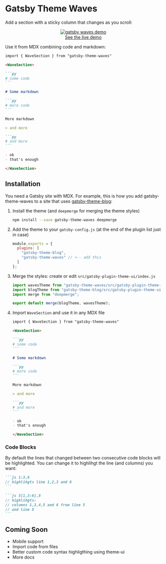 # Gatsby Theme Waves

Add a section with a sticky column that changes as you scroll:

<div align="center">
<a href="https://gatsby-theme-waves.netlify.com/hello-world">
<img alt="gatsby waves demo" src="https://user-images.githubusercontent.com/1911623/61620586-6bb7cb80-ac71-11e9-9a78-ae8b95d164a9.gif" />
</a>
<div><a href="https://gatsby-theme-waves.netlify.com/hello-world">See the live demo</a></div>
</div>

Use it from MDX combining code and markdown:

````md
import { WaveSection } from "gatsby-theme-waves"

<WaveSection>

```py
# some code
```

# Some markdown

```py
# more code
```

More markdown

> and more

```py
# and more
```

- ok
- that's enough

</WaveSection>
````

## Installation

You need a Gatsby site with MDX. For example, this is how you add gatsby-theme-waves to a site that uses [gatsby-theme-blog](https://www.npmjs.com/package/gatsby-theme-blog):

1.  Install the theme (and `deepmerge` for merging the theme styles)

    ```sh
    npm install --save gatsby-theme-waves deepmerge
    ```

2.  Add the theme to your `gatsby-config.js` (at the end of the plugin list just in case)

    ```js
    module.exports = {
      plugins: [
        "gatsby-theme-blog",
        "gatsby-theme-waves" // <-- add this
      ]
    };
    ```

3.  Merge the styles: create or edit `src/gatsby-plugin-theme-ui/index.js`

    ```js
    import wavesTheme from "gatsby-theme-waves/src/gatsby-plugin-theme-ui/index";
    import blogTheme from "gatsby-theme-blog/src/gatsby-plugin-theme-ui/index";
    import merge from "deepmerge";

    export default merge(blogTheme, wavesTheme);
    ```

4)  Import `WaveSection` and use it in any MDX file

    ````md
    import { WaveSection } from "gatsby-theme-waves"

    <WaveSection>

    ```py
    # some code
    ```

    # Some markdown

    ```py
    # more code
    ```

    More markdown

    > and more

    ```py
    # and more
    ```

    - ok
    - that's enough

    </WaveSection>
    ````

### Code Blocks

By default the lines that changed between two consecutive code blocks will be highlighted. You can change it to highlihgt the line (and columns) you want:

````md
```js 1:3,6
// highlihgts line 1,2,3 and 6
```

```js 5[1,3:6],8
// highlihgts:
// columns 1,3,4,5 and 6 from line 5
// and line 8
```
````

## Coming Soon

- Mobile support
- Import code from files
- Better custom code syntax highligthing using theme-ui
- More docs

